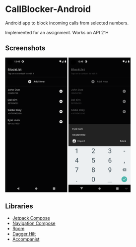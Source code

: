 # CallBlocker-Android
Android app to block incoming calls from selected numbers.

Implemented for an assignment. Works on API 21+

## Screenshots
<img src="screenshots/blocklist.png" width=200 /> <img src="screenshots/addtoblocklist.png" width=200 />

## Libraries
* [Jetpack Compose](https://developer.android.com/jetpack/androidx/releases/compose)
* [Navigation Compose](https://developer.android.com/jetpack/androidx/releases/navigation)
* [Room](https://developer.android.com/jetpack/androidx/releases/room)
* [Dagger Hilt](https://dagger.dev/hilt/)
* [Accompanist](https://github.com/chrisbanes/accompanist)
